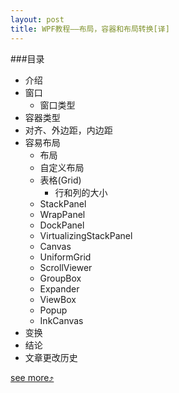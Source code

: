 ```yaml
---
layout: post
title: WPF教程——布局，容器和布局转换[译]
---
```


###目录
* 介绍
* 窗口
    + 窗口类型
* 容器类型
* 对齐、外边距，内边距
* 容易布局
    + 布局
    + 自定义布局
    + 表格(Grid)
        - 行和列的大小
    + StackPanel
    + WrapPanel
    + DockPanel
    + VirtualizingStackPanel
    + Canvas
    + UniformGrid
    + ScrollViewer
    + GroupBox
    + Expander
    + ViewBox
    + Popup
    + InkCanvas
* 变换
* 结论
* 文章更改历史

[see more&#10548;](http://www.codeproject.com/Articles/140613/WPF-Tutorial-Layout-Panels-Containers-Layout-Trans#heading0024)
    
